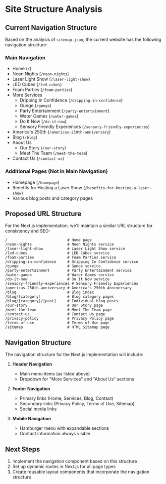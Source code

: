 # Site Structure Analysis

## Current Navigation Structure

Based on the analysis of `sitemap.json`, the current website has the following navigation structure:

### Main Navigation
- Home (`/`)
- Neon Nights (`/neon-nights`)
- Laser Light Show (`/laser-light-show`)
- LED Cubes (`/led-cubes`)
- Foam Parties (`/foam-parties`)
- More Services
  - Dripping In Confidence (`/dripping-in-confidence`)
  - Gunge (`/gunge`) 
  - Party Entertainment (`/party-entertainment`)
  - Water Games (`/water-games`)
  - Do It Now (`/do-it-now`)
  - Sensory Friendly Experiences (`/sensory-friendly-experiences`)
- America's 250th (`/americas-250th-anniversary`)
- Blog (`/blog`)
- About Us
  - Our Story (`/our-story`)
  - Meet The Team (`/meet-the-team`)
- Contact Us (`/contact-us`)

### Additional Pages (Not in Main Navigation)
- Homepage (`/homepage`)
- Benefits for Hosting a Laser Show (`/benefits-for-hosting-a-laser-show`)
- Various blog posts and category pages

## Proposed URL Structure

For the Next.js implementation, we'll maintain a similar URL structure for consistency and SEO:

```
/                           # Home page
/neon-nights                # Neon Nights service
/laser-light-show           # Laser Light Show service
/led-cubes                  # LED Cubes service
/foam-parties               # Foam Parties service
/dripping-in-confidence     # Dripping In Confidence service
/gunge                      # Gunge service
/party-entertainment        # Party Entertainment service
/water-games                # Water Games service
/do-it-now                  # Do It Now service
/sensory-friendly-experiences # Sensory Friendly Experiences
/americas-250th-anniversary # America's 250th Anniversary
/blog                       # Blog index
/blog/[category]            # Blog category pages
/blog/[category]/[post]     # Individual blog posts
/our-story                  # Our Story page
/meet-the-team              # Meet The Team page
/contact-us                 # Contact Us page
/privacy-policy             # Privacy Policy page
/terms-of-use               # Terms of Use page
/sitemap                    # HTML Sitemap page
```

## Navigation Structure

The navigation structure for the Next.js implementation will include:

1. **Header Navigation**
   - Main menu items (as listed above)
   - Dropdown for "More Services" and "About Us" sections

2. **Footer Navigation**
   - Primary links (Home, Services, Blog, Contact)
   - Secondary links (Privacy Policy, Terms of Use, Sitemap)
   - Social media links

3. **Mobile Navigation**
   - Hamburger menu with expandable sections
   - Contact information always visible

## Next Steps

1. Implement the navigation component based on this structure
2. Set up dynamic routes in Next.js for all page types
3. Create reusable layout components that incorporate the navigation structure 